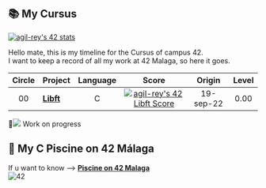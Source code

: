 ## 📚 My Cursus
[![agil-rey's 42 stats](https://badge42.vercel.app/api/v2/cl8bhhrse00110gmevcpxbj54/stats?cursusId=21&coalitionId=274)](https://github.com/JaeSeoKim/badge42)

Hello mate, this is my timeline for the Cursus of campus 42.<br>
I want to keep a record of all my work at 42 Malaga, so here it goes.

| Circle | Project                                                                              |            Language            |                                      Score                                       |    Origin    |  Level   |
| :----: | :----------------------------------------------------------------------------------- | :----------------------------: | :------------------------------------------------------------------------------: | :------------: | :------: |
|   00   | [**Libft**](https://github.com/AntGiRe/Libft)                             |               C                | [![agil-rey's 42 Libft Score](https://badge42.vercel.app/api/v2/cl8bhhrse00110gmevcpxbj54/project/2793562)](#) | 19-sep-22 | 0.00

🚧![](#) Work on progress

## 🌊 My C Piscine on 42 Málaga

If u want to know --> [**Piscine on 42 Malaga**](https://github.com/AntGiRe/42mlg-piscine) <br>
![42](https://badgen.net/badge/Born2Code/agil-rey/cyan?icon=https://meta.intra.42.fr/assets/42_logo-7dfc9110a5319a308863b96bda33cea995046d1731cebb735e41b16255106c12.svg)

